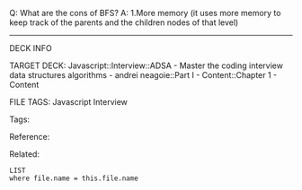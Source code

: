 Q: What are the cons of BFS?
A: 1.More memory (it uses more memory to keep track of the parents and the children nodes of that level)
<!--ID: 1689972344322-->



---

DECK INFO

TARGET DECK: Javascript::Interview::ADSA - Master the coding interview data structures algorithms - andrei neagoie::Part I - Content::Chapter 1 - Content

FILE TAGS: Javascript Interview

Tags:

Reference:

Related:

```dataview
LIST
where file.name = this.file.name
```
